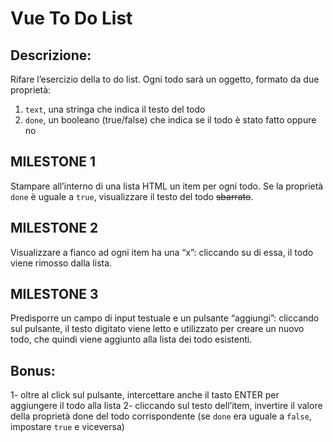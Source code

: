 # Vue To Do List

## Descrizione: ## 

Rifare l’esercizio della to do list.
Ogni todo sarà un oggetto, formato da due proprietà:
1. `text`, una stringa che indica il testo del todo
2. `done`, un booleano (true/false) che indica se il todo è stato fatto oppure no

## MILESTONE 1 ## 
Stampare all’interno di una lista HTML un item per ogni todo.
Se la proprietà `done` è uguale a `true`, visualizzare il testo del todo ~~sbarrato~~.

## MILESTONE 2 ## 
Visualizzare a fianco ad ogni item ha una “x”: cliccando su di essa, il todo viene rimosso dalla lista.

## MILESTONE 3 ## 
Predisporre un campo di input testuale e un pulsante “aggiungi”: cliccando sul pulsante, il testo digitato viene letto e utilizzato per creare un nuovo todo, che quindi viene aggiunto alla lista dei todo esistenti.

## Bonus: ## 
1- oltre al click sul pulsante, intercettare anche il tasto ENTER per aggiungere il todo alla lista
2- cliccando sul testo dell’item, invertire il valore della proprietà done del todo corrispondente (se `done` era uguale a `false`, impostare `true` e viceversa)
